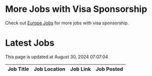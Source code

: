 # More Jobs with Visa Sponsorship

Check out [Europe Jobs](https://github.com/sureshparimi/europejobs#latest-jobs) for more jobs with visa sponsorship.

# Latest Jobs

This page is updated at August 30, 2024 07:07:04

| Job Title | Job Location | Job Link | Job Posted |
| --- | --- | --- | --- |
